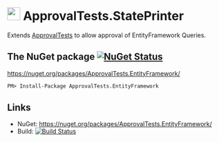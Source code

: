 # <img src="https://avatars3.githubusercontent.com/u/36907" height="30px"> ApprovalTests.StatePrinter

Extends [ApprovalTests](https://github.com/approvals/ApprovalTests.Net) to allow approval of EntityFramework Queries.


## The NuGet package [![NuGet Status](http://img.shields.io/nuget/v/ApprovalTests.EntityFramework.svg?style=flat)](https://www.nuget.org/packages/ApprovalTests.EntityFramework/)

https://nuget.org/packages/ApprovalTests.EntityFramework/

```ps
PM> Install-Package ApprovalTests.EntityFramework
```


## Links

 * NuGet: https://nuget.org/packages/ApprovalTests.EntityFramework/
 * Build: [![Build Status](https://dev.azure.com/approvals/ApprovalTests.Net.EntityFramework/_apis/build/status/approvals.ApprovalTests.Net.StatePrinter?branchName=master)](https://dev.azure.com/approvals/ApprovalTests.Net.StatePrinter/_build/latest?definitionId=1&branchName=master)
